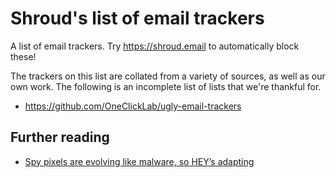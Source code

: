 # Shroud's list of email trackers

A list of email trackers. Try https://shroud.email to automatically block these!

The trackers on this list are collated from a variety of sources, as well as our own work. The following is an
incomplete list of lists that we're thankful for.

- https://github.com/OneClickLab/ugly-email-trackers

## Further reading

- [Spy pixels are evolving like malware, so HEY’s adapting](https://m.signalvnoise.com/spy-pixels-are-evolving-like-malware-so-heys-adapting/)
